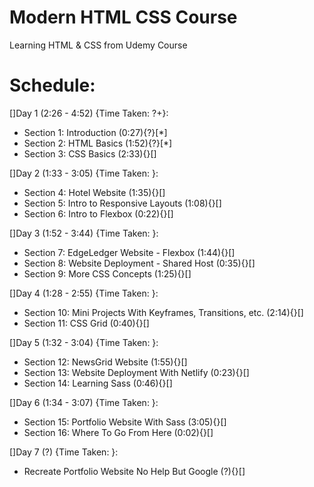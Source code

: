 # Modern HTML CSS Course
Learning HTML & CSS from Udemy Course

# Schedule:
[]Day 1 (2:26 - 4:52) {Time Taken: ?+}:
- Section 1: Introduction (0:27){?}[*]
- Section 2: HTML Basics  (1:52){?}[*]
- Section 3: CSS Basics   (2:33){}[]

[]Day 2 (1:33 - 3:05) {Time Taken: }:
- Section 4: Hotel Website               (1:35){}[]
- Section 5: Intro to Responsive Layouts (1:08){}[]
- Section 6: Intro to Flexbox            (0:22){}[]

[]Day 3 (1:52 - 3:44) {Time Taken: }:
- Section 7: EdgeLedger Website - Flexbox     (1:44){}[]
- Section 8: Website Deployment - Shared Host (0:35){}[]
- Section 9: More CSS Concepts                (1:25){}[]

[]Day 4 (1:28 - 2:55) {Time Taken: }:
- Section 10: Mini Projects With Keyframes, Transitions, etc. (2:14){}[]
- Section 11: CSS Grid                                        (0:40){}[]

[]Day 5 (1:32 - 3:04) {Time Taken: }:
- Section 12: NewsGrid Website                (1:55){}[]
- Section 13: Website Deployment With Netlify (0:23){}[]
- Section 14: Learning Sass                   (0:46){}[]

[]Day 6 (1:34 - 3:07) {Time Taken: }:
- Section 15: Portfolio Website With Sass (3:05){}[]
- Section 16: Where To Go From Here       (0:02){}[]

[]Day 7 (?) {Time Taken: }:
- Recreate Portfolio Website No Help But Google (?){}[]